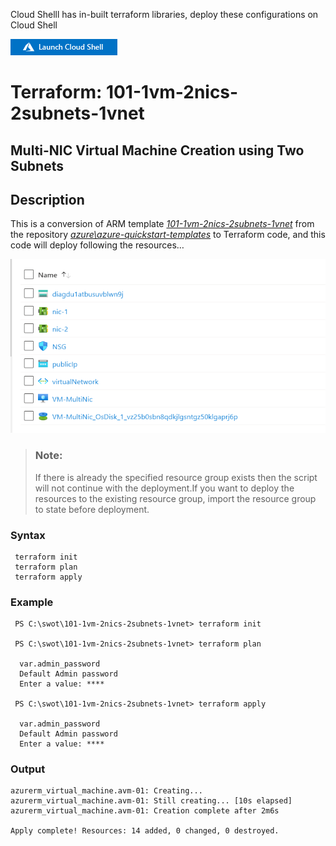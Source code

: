 Cloud Shelll has in-built terraform libraries, deploy these configurations on Cloud Shell

[![cloudshell](cloudshell.png)](https://shell.azure.com)

# Terraform: 101-1vm-2nics-2subnets-1vnet 
## Multi-NIC Virtual Machine Creation using Two Subnets

## Description

This is a conversion of ARM template *[101-1vm-2nics-2subnets-1vnet](https://github.com/Azure/azure-quickstart-templates/tree/master/101-1vm-2nics-2subnets-1vnet)* from the repository *[azure\azure-quickstart-templates](https://github.com/Azure/azure-quickstart-templates)* to Terraform code, and this code will deploy following the resources…

![output](Terraform_apply.png)



> ### Note:
> If there is already the specified resource group exists then the script will not continue with the deployment.If you want to deploy the resources to the existing resource group, import the resource group to state before deployment.

### Syntax
```
 terraform init 
 terraform plan  
 terraform apply
```

### Example

```
 PS C:\swot\101-1vm-2nics-2subnets-1vnet> terraform init 

 PS C:\swot\101-1vm-2nics-2subnets-1vnet> terraform plan 

  var.admin_password
  Default Admin password
  Enter a value: ****

 PS C:\swot\101-1vm-2nics-2subnets-1vnet> terraform apply 

  var.admin_password
  Default Admin password
  Enter a value: ****
```

### Output

```
azurerm_virtual_machine.avm-01: Creating...
azurerm_virtual_machine.avm-01: Still creating... [10s elapsed]
azurerm_virtual_machine.avm-01: Creation complete after 2m6s 

Apply complete! Resources: 14 added, 0 changed, 0 destroyed.
```
